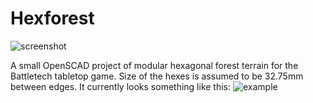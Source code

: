 # Hexforest

![screenshot](screenshot.png)

A small OpenSCAD project of modular hexagonal forest terrain for the Battletech tabletop game.
Size of the hexes is assumed to be 32.75mm between edges.
It currently looks something like this:
![example](example.png)
